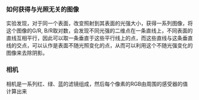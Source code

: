 ### 如何获得与光照无关的图像

实验发现，对于同一个表面，改变照射到其表面的光强大小，获得一系列图像，将这个图像的G/R, B/R取对数，会发现不同光强的二维点在一条直线上，不同表面的直线互相平行，因此可以取一条垂直于这些平行线上的点，而这些直线与这条垂直线的交点，可以认作是表面不随光照变化的点，从而可以利用这个不随光强变化的图像来去除阴影。

### 相机
相机是一系列红、绿、蓝的滤镜组成，然后每个像素的RGB由周围的感受器的值计算出来